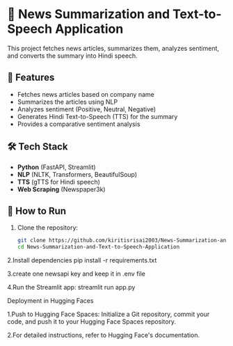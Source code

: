 # 📰 News Summarization and Text-to-Speech Application

This project fetches news articles, summarizes them, analyzes sentiment, and converts the summary into Hindi speech.

## 🚀 Features
- Fetches news articles based on company name
- Summarizes the articles using NLP
- Analyzes sentiment (Positive, Neutral, Negative)
- Generates Hindi Text-to-Speech (TTS) for the summary
- Provides a comparative sentiment analysis

## 🛠️ Tech Stack
- **Python** (FastAPI, Streamlit)
- **NLP** (NLTK, Transformers, BeautifulSoup)
- **TTS** (gTTS for Hindi speech)
- **Web Scraping** (Newspaper3k)

## 🏃 How to Run
1. Clone the repository:
   ```bash
   git clone https://github.com/kiritisrisai2003/News-Summarization-and-Text-to-Speech-Application.git
   cd News-Summarization-and-Text-to-Speech-Application

2.Install dependencies
  pip install -r requirements.txt

3.create one newsapi key and keep it in .env file  

4.Run the Streamlit app:
  streamlit run app.py

Deployment in Hugging Faces

1.Push to Hugging Face Spaces:
Initialize a Git repository, commit your code, and push it to your Hugging Face Spaces repository.

2.For detailed instructions, refer to Hugging Face's documentation.
